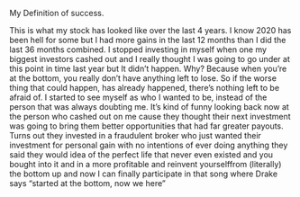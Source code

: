 
My Definition of success.

This is what my stock has looked like over the last 4 years. I know 2020 has been hell for some but I had more gains in the last 12 months than I did the last 36 months combined. I stopped investing in myself when one my biggest investors cashed out and I really thought I was going to go under at this point in time last year but It didn’t happen. Why? Because when you’re at the bottom, you really don’t have anything left to lose. So if the worse thing that could happen, has already happened, there’s nothing left to be afraid of. I started to see myself as who I wanted to be, instead of the person that was always doubting me. It’s kind of funny looking back now at the person who cashed out on me cause they thought their next investment was going to bring them better opportunities that had far greater payouts. Turns out they invested in a fraudulent broker who just wanted their investment for personal gain with no intentions of ever doing anything they said they would idea of the perfect life that never even existed and you bought into it and  in a more profitable and reinvent yourselffrom (literally) the bottom up and now I can finally participate in that song where Drake says “started at the bottom, now we here”